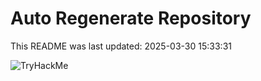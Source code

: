 # Auto Regenerate Repository

This README was last updated: 2025-03-30 15:33:31

 ![TryHackMe](https://tryhackme.com/badge/533634)